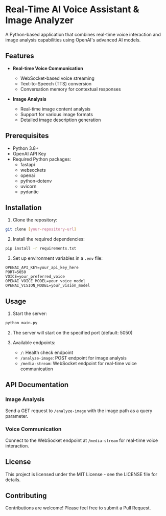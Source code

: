 # Real-Time AI Voice Assistant & Image Analyzer

A Python-based application that combines real-time voice interaction and image analysis capabilities using OpenAI's advanced AI models.

## Features

- **Real-time Voice Communication**
  - WebSocket-based voice streaming
  - Text-to-Speech (TTS) conversion
  - Conversation memory for contextual responses

- **Image Analysis**
  - Real-time image content analysis
  - Support for various image formats
  - Detailed image description generation

## Prerequisites

- Python 3.8+
- OpenAI API Key
- Required Python packages:
  - fastapi
  - websockets
  - openai
  - python-dotenv
  - uvicorn
  - pydantic

## Installation

1. Clone the repository:
```bash
git clone [your-repository-url]
```

2. Install the required dependencies:
```bash
pip install -r requirements.txt
```

3. Set up environment variables in a `.env` file:
```env
OPENAI_API_KEY=your_api_key_here
PORT=5050
VOICE=your_preferred_voice
OPENAI_VOICE_MODEL=your_voice_model
OPENAI_VISION_MODEL=your_vision_model
```

## Usage

1. Start the server:
```bash
python main.py
```

2. The server will start on the specified port (default: 5050)

3. Available endpoints:
   - `/`: Health check endpoint
   - `/analyze-image`: POST endpoint for image analysis
   - `/media-stream`: WebSocket endpoint for real-time voice communication

## API Documentation

### Image Analysis
Send a GET request to `/analyze-image` with the image path as a query parameter.

### Voice Communication
Connect to the WebSocket endpoint at `/media-stream` for real-time voice interaction.

## License

This project is licensed under the MIT License - see the LICENSE file for details.

## Contributing

Contributions are welcome! Please feel free to submit a Pull Request.
